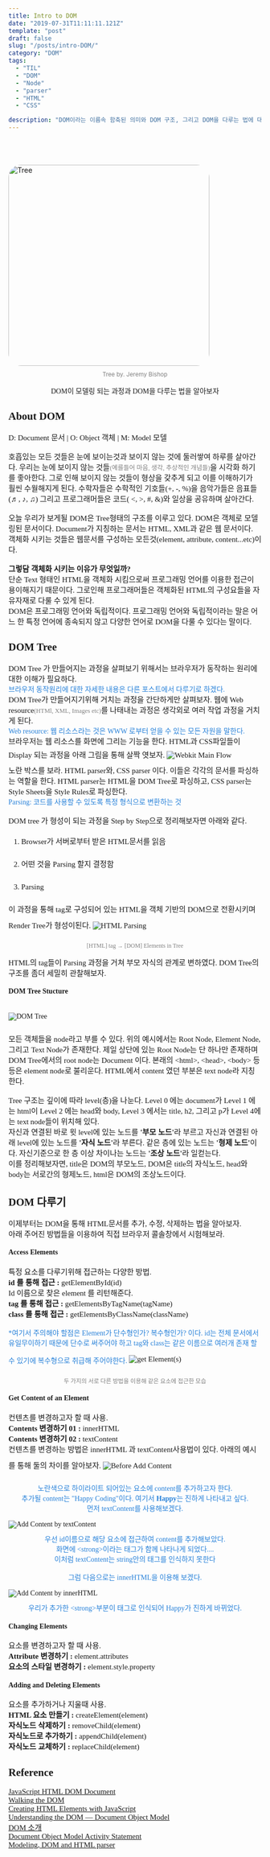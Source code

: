 ```yaml
---
title: Intro to DOM
date: "2019-07-31T11:11:11.121Z"
template: "post"
draft: false
slug: "/posts/intro-DOM/"
category: "DOM"
tags:
  - "TIL"
  - "DOM"
  - "Node"
  - "parser"
  - "HTML"
  - "CSS"

description: "DOM이라는 이름속 함축된 의미와 DOM 구조, 그리고 DOM을 다루는 법에 대해 알아보자"
---
```

<head>
<style>
  code {
    background-color: #ececec
  }
  p {
    font-size: 15px;
  }
  sub{
    font-size: 14px;
    vertical-align: middle;
    padding: 0px;
    color: #2680d9;
  }
  li{
    margin: 20px 0px;
  }
  strong{
    font-size: 18px;
    vertical-align: middle;
  }
  small{
    color: #808080;
  }
  #rcorners {
    border-radius: 25px;
    border: 2px solid #dd4ecf;
    padding: 20px; 
    width: 200px;
    height: 150px;  
  }
  .rdimg {
    border-radius: 25px;
  }
  img{
    margin-bottom: 10px;
  }
  ol{
    line-height: 25px;
    font-size: 15px;
  }
</style>

<link href="https://fonts.googleapis.com/css?family=Sunflower:300&display=swap" rel="stylesheet">
</head>
<header>

</header>
<body>
  <img src="/media/tree.jpg" alt="Tree" height="400" class=rdimg vspace= "10">
  <small><center>Tree by. Jeremy Bishop</center></small>
  <div style="font-family:Sunflower;">
  <p>
    <center>DOM이 모델링 되는 과정과 DOM을 다루는 법을 알아보자</center>
  </p>

  <h2>About DOM</h2>
  <p>
    D: Document 문서  | O: Object 객체 |  M: Model 모델 <br><br>
    호흡있는 모든 것들은 눈에 보이는것과 보이지 않는 것에 둘러쌓여 하루를 살아간다.
    우리는 눈에 보이지 않는 것들<small>(예를들어 마음, 생각, 추상적인 개념들)</small>을 시각화 하기를 좋아한다. 그로 인해 보이지 않는 것들이 형상을 갖추게 되고 이를 이해하기가 훨씬 수월해지게 된다. 수학자들은 수학적인 기호들(+, -, %)을 음악가들은 음표들(♬, ♪, ♫) 그리고 프로그래머들은 코드( &lt;, &gt;, &#35;, &#38;)와 일상을 공유하며 살아간다.
    <br><br>
    오늘 우리가 보게될 DOM은 Tree형태의 구조를 이루고 있다. DOM은 객체로 모델링된 문서이다. Document가 지칭하는 문서는 HTML, XML과 같은 웹 문서이다. 객체화 시키는 것들은 웹문서를 구성하는 모든것(element, attribute, content...etc)이다. <br><br>
    <b>그렇담 객체화 시키는 이유가 무엇일까?</b> <br>
    단순 Text 형태인 HTML을 객체화 시킴으로써 프로그래밍 언어를 이용한 접근이 용이해지기 때문이다. 그로인해 프로그래머들은 객체화된 HTML의 구성요들을 자유자재로 다룰 수 있게 된다. <br>
    DOM은 프로그래밍 언어와 독립적이다. 프로그래밍 언어와 독립적이라는 말은 어느 한 특정 언어에 종속되지 않고 다양한 언어로 DOM을 다룰 수 있다는 말이다. 
  </p>
  <h2>DOM Tree</h2>
  <p>
    DOM Tree 가 만들어지는 과정을 살펴보기 위해서는 브라우저가 동작하는 원리에 대한 이해가 필요하다.<br> <sub>브라우저 동작원리에 대한 자세한 내용은 다른 포스트에서 다루기로 하겠다.</sub><br> DOM Tree가 만들어지기위해 거치는 과정을 간단하게만 살펴보자. 웹에 Web resource<small>(HTMl, XML, Images etc)</small>를 나태내는 과정은 생각외로 여러 작업 과정을 거치게 된다. <br><sub>Web resource: 웹 리소스라는 것은 WWW 로부터 얻을 수 있는 모든 자원을 말한다.</sub><br> 브라우저는 웹 리소스를 화면에 그리는 기능을 한다. HTML과 CSS파일들이 Display 되는 과정을 아래 그림을 통해 살짝 엿보자.
    <img src="/media/browser-flow.png" alt="Webkit Main Flow" vspace= "10"><br>
    노란 박스를 보라. HTML parser와, CSS parser 이다. 이들은 각각의 문서를 파싱하는 역할을 한다. HTML parser는 HTML을 DOM Tree로 파싱하고, CSS parser는 Style Sheets을 Style Rules로 파싱한다. <br>
    <sub>Parsing: 코드를 사용할 수 있도록 특정 형식으로 변환하는 것</sub><br><br>
    DOM tree 가 형성이 되는 과정을 Step by Step으로 정리해보자면 아래와 같다.
    <ol>
      <li>Browser가 서버로부터 받은 HTML문서를 읽음</li>
      <li>어떤 것을 Parsing 할지 결정함</li>
      <li>Parsing</li>
    </ol>
  </p>
  <p>
    이 과정을 통해 tag로 구성되어 있는 HTML을 객체 기반의 DOM으로 전환시키며 Render Tree가 형성이된다.
    <img src="/media/HTML2DOM.png" alt="HTML Parsing" vspace= "15">
    <small><center>[HTML] tag → [DOM] Elements in Tree</center></small>
  </p>
  <p>
    HTML의 tag들이 Parsing 과정을 거쳐 부모 자식의 관계로 변하였다. DOM Tree의 구조를 좀더 세밀히 관찰해보자.
  </p>
  <h4>DOM Tree Stucture</h4>
  <img src="/media/domTree.png" alt="DOM Tree" vspace= "15">
  <p>
    모든 객체들을 node라고 부를 수 있다. 위의 예시에서는 Root Node, Element Node, 그리고 Text Node가 존재한다. 제일 상단에 있는 Root Node는 단 하나만 존재하며 DOM Tree에서의 root node는 Document 이다. 본래의 &lt;html&gt;, &lt;head&gt;, &lt;body&gt; 등등은 element node로 불리운다. HTML에서 content 였던 부분은 text node라 지칭한다. <br><br>
    Tree 구조는 깊이에 따라 level(층)을 나눈다. Level 0 에는 document가 Level 1 에는 html이 Level 2 에는 head와 body, Level 3 에서는 title, h2, 그리고 p가 Level 4에는 text node들이 위치해 있다. <br>
    자신과 연결된 바로 윗 level에 있는 노드를 <b>'부모 노드'</b>라 부르고 자신과 연결된 아래 level에 있는 노드를 <b>'자식 노드'</b>라 부른다. 같은 층에 있는 노드는 <b>'형제 노드'</b>이다. 자신기준으로 한 층 이상 차이나는 노드는 <b>'조상 노드'</b>라 일컫는다. <br>
    이를 정리해보자면, title은 DOM의 부모노드, DOM은 title의 자식노드, head와 body는 서로간의 형제노드, html은 DOM의 조상노드이다.
  </p>
<h2>DOM 다루기</h2>
  <p>
    이제부터는 DOM을 통해 HTML문서를 추가, 수정, 삭제하는 법을 알아보자.<br>
    아래 주어진 방법들을 이용하여 직접 브라우저 콜솔창에서 시험해보라.   
  </p>
  <h4>Access Elements</h4>
  <p>
    특정 요소를 다루기위해 접근하는 다양한 방법.<br>
    <b>id 를 통해 접근 : </b> getElementById(id)<br> 
    Id 이름으로 찾은 element 를 리턴해준다.<br>
    <b>tag 를 통해 접근 :</b> getElementsByTagName(tagName)<br>
    <b>class 를 통해 접근 :</b> getElementsByClassName(className)<br><br>
    <sub>*여기서 주의해야 할점은 Element가 단수형인가? 복수형인가? 이다. id는 전체 문서에서 유일무이하기 때문에 단수로 써주어야 하고 tag와 class는 같은 이름으로 여러개 존재 할 수 있기에 복수형으로 취급해 주어야한다.</sub>
    <img src="/media/getEle.png" alt="get Element(s)" vspace= "15">
    <center><small>두 가지의 서로 다른 방법을 이용해 같은 요소에 접근한 모습</small></center>
  </p>
  <h4>Get Content of an Element</h4>
  <p>
    컨텐츠를 변경하고자 할 때 사용.
    <br>
    <b>Contents 변경하기 01 : </b> innerHTML <br>
    <b>Contents 변경하기 02 : </b> textContent <br>
    컨텐츠를 변경하는 방법은 innerHTML 과 textContent사용법이 있다. 아래의 예시를 통해 둘의 차이를 알아보자.
    <img src="/media/addContent01.png" alt="Before Add Content" vspace= "15">
    <center>
    <sub>
      노란색으로 하이라이트 되어있는 요소에 content를 추가하고자 한다. <br>
      추가될 content는 "Happy Coding"이다. 여기서 <b>Happy</b>는 진하게 나타내고 싶다.<br>
      먼저 textContent를 사용해보겠다.
    </sub>
    </center>
    <img src="/media/addContent02.png" alt="Add Content by textContent" vspace= "15">
    <center>
    <sub>
      우선 id이름으로 해당 요소에 접근하여 content를 추가해보았다.<br>
      화면에 &lt;strong&gt;이라는 태그가 함께 나타나게 되었다....<br>
      이처럼 textContent는 string안의 태그를 인식하지 못한다<br><br>
      그럼 다음으로는 innerHTML을 이용해 보겠다.<br>
    </sub>
    </center>
    <img src="/media/addContent03.png" alt="Add Content by innerHTML" vspace= "15">
    <center>
    <sub>
      우리가 추가한 &lt;strong&gt;부분이 태그로 인식되어 Happy가 진하게 바뀌었다. <br>
    </sub>
    </center>


  </p>
  <h4>Changing Elements</h4>
  <p>
    요소를 변경하고자 할 때 사용.<br>
    <b>Attribute 변경하기 : </b>element.attributes<br>
    <b>요소의 스타일 변경하기 : </b>element.style.property<br>
    <!-- <b></b>element.setAttribute(attribute, value)<br> -->
  </p>
  <h4>Adding and Deleting Elements</h4>
  <p>
    요소를 추가하거나 지울때 사용.<br>
    <b>HTML 요소 만들기 : </b>createElement(element)<br>
    <b>자식노드 삭제하기 : </b>removeChild(element)<br>
    <b>자식노드로 추가하기 : </b>appendChild(element)<br>
    <b>자식노드 교체하기 : </b>replaceChild(element)<br>
  </p>

  <h2>Reference</h2>
  <p>
    <a href="https://www.w3schools.com/js/js_htmldom_document.asp" target="_blank">JavaScript HTML DOM Document</a><br>
    <a href="https://javascript.info/dom-navigation" target="_blank">Walking the DOM</a><br>
    <a href="https://youtu.be/lAtoaRz78I4" target="_blank">Creating HTML Elements with JavaScript</a><br>
    <a href="https://www.digitalocean.com/community/tutorials/introduction-to-the-dom" target="_blank">Understanding the DOM — Document Object Model</a><br>
    <a href="https://developer.mozilla.org/ko/docs/Web/API/Document_Object_Model/%EC%86%8C%EA%B0%9C" target="_blank">DOM 소개</a><br>
    <a href="https://www.w3.org/DOM/Activity" target="_blank">Document Object Model Activity Statement</a><br>
   <a href="https://youtu.be/HPPGHnP38N4" target="_blank">Modeling, DOM and HTML parser</a><br>
  </p>
</body>